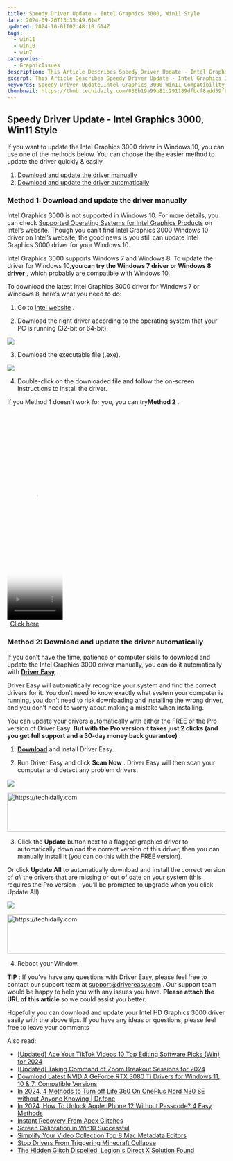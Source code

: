```yaml
---
title: Speedy Driver Update - Intel Graphics 3000, Win11 Style
date: 2024-09-26T13:35:49.614Z
updated: 2024-10-01T02:48:10.614Z
tags:
  - win11
  - win10
  - win7
categories:
  - GraphicIssues
description: This Article Describes Speedy Driver Update - Intel Graphics 3000, Win11 Style
excerpt: This Article Describes Speedy Driver Update - Intel Graphics 3000, Win11 Style
keywords: Speedy Driver Update,Intel Graphics 3000,Win11 Compatibility,Performance Enhancement,Windows Operating System Support,Graphics Card Upgrade,Streamlined Drivers
thumbnail: https://thmb.techidaily.com/836b19a99b81c291189dfbcf8add59f634c1fb8aacdfd70319b10cdaec65e638.jpg
---
```


## Speedy Driver Update - Intel Graphics 3000, Win11 Style

 If you want to update the Intel Graphics 3000 driver in Windows 10, you can use one of the methods below. You can choose the the easier method to update the driver quickly & easily.

1. [Download and update the driver manually](#method1)
2. [Download and update the driver automatically](#method2)

### **Method 1: Download and update the driver manually**

 Intel Graphics 3000 is not supported in Windows 10\. For more details, you can check [Supported Operating Systems for Intel Graphics Products](http://www.intel.com/content/www/us/en/support/graphics-drivers/000005526.html) on Intel’s website. Though you can’t find Intel Graphics 3000 Windows 10 driver on Intel’s website, the good news is you still can update Intel Graphics 3000 driver for your Windows 10.

 Intel Graphics 3000 supports Windows 7 and Windows 8\. To update the driver for Windows 10,**you can try the Windows 7 driver or Windows 8 driver** , which probably are compatible with Windows 10.

 To download the latest Intel Graphics 3000 driver for Windows 7 or Windows 8, here’s what you need to do:

 1) Go to [Intel website](https://downloadcenter.intel.com/product/81500/Intel-HD-Graphics-3000-for-2nd-Generation-Intel-Core-Processors) .

 2) Download the right driver according to the operating system that your PC is running (32-bit or 64-bit).

![](https://images.drivereasy.com/wp-content/uploads/2018/07/img_5b60243b98663.jpg)

3) Download the executable file (.exe).

![](https://images.drivereasy.com/wp-content/uploads/2018/07/img_5b60249a38e5b.jpg)

 4) Double-click on the downloaded file and follow the on-screen instructions to install the driver.

 If you Method 1 doesn’t work for you, you can try**Method 2** .

<!-- affiliate ads begin -->
<span id="1975636">
					<video width="128" height="480" style="cursor:pointer"
           poster="//a.impactradius-go.com/display-clicktoplayimage/1975636.png"
           onclick="if(!this.playClicked){this.play();this.setAttribute('controls',true);this.playClicked=true;}">
	   <source src="//a.impactradius-go.com/display-ad/22993-1975636">
	   <img src="//a.impactradius-go.com/display-clicktoplayimage/1975636.png" style="border: none; height: 100%; width: 100%; object-fit: contain">
	</video>
	<div style="width:80px;text-align:center"><a href="javascript:window.open(decodeURIComponent('https%3A%2F%2Fhomestyler.sjv.io%2Fc%2F5597632%2F1975636%2F22993'), '_blank');void(0);">Click here</a></div>
</span>
<img height="0" width="0" src="https://imp.pxf.io/i/5597632/1975636/22993" style="position:absolute;visibility:hidden;" border="0" />
<!-- affiliate ads end -->

### Method 2: Download and update the driver automatically

 If you don’t have the time, patience or computer skills to download and update the Intel Graphics 3000 driver manually, you can do it automatically with **[Driver Easy](https://tools.techidaily.com/drivereasy/download/)** .

 Driver Easy will automatically recognize your system and find the correct drivers for it. You don’t need to know exactly what system your computer is running, you don’t need to risk downloading and installing the wrong driver, and you don’t need to worry about making a mistake when installing.

 You can update your drivers automatically with either the FREE or the Pro version of Driver Easy. **But with the Pro version it takes just 2 clicks (and you get full support and a 30-day money back guarantee)** :

 1) **[Download](https://tools.techidaily.com/drivereasy/download/)**   and install Driver Easy.

 2) Run Driver Easy and click **Scan Now** . Driver Easy will then scan your computer and detect any problem drivers.

![](https://images.drivereasy.com/wp-content/uploads/2018/07/img_5b602743bbc71.jpg)

<!-- affiliate ads begin -->
<a href="https://appsumo.8odi.net/c/5597632/2105877/7443" target="_top" id="2105877">
  <img src="//a.impactradius-go.com/display-ad/7443-2105877" border="0" alt="https://techidaily.com" width="728" height="90"/>
</a>
<img height="0" width="0" src="https://appsumo.8odi.net/i/5597632/2105877/7443" style="position:absolute;visibility:hidden;" border="0" />
<!-- affiliate ads end -->

3) Click the **Update**  button next to a flagged graphics driver to automatically download the correct version of this driver, then you can manually install it (you can do this with the FREE version).

Or click **Update All**  to automatically download and install the correct version of _all_  the drivers that are missing or out of date on your system (this requires the Pro version – you’ll be prompted to upgrade when you click Update All).

![](https://images.drivereasy.com/wp-content/uploads/2018/07/img_5b60272ec6e88.jpg)

<!-- affiliate ads begin -->
<a href="https://aligracehair.sjv.io/c/5597632/2027195/19272" target="_top" id="2027195">
  <img src="//a.impactradius-go.com/display-ad/19272-2027195" border="0" alt="https://techidaily.com" width="728" height="90"/>
</a>
<img height="0" width="0" src="https://aligracehair.sjv.io/i/5597632/2027195/19272" style="position:absolute;visibility:hidden;" border="0" />
<!-- affiliate ads end -->

4) Reboot your Window.

**TIP** : If you’ve have any questions with Driver Easy, please feel free to contact our support team at [support@drivereasy.com](https://tools.techidaily.com/drivereasy/download/) . Our support team would be happy to help you with any issues you have. **Please attach the URL of this article** so we could assist you better.

 Hopefully you can download and update your Intel HD Graphics 3000 driver easily with the above tips. If you have any ideas or questions, please feel free to leave your comments

<ins class="adsbygoogle"
     style="display:block"
     data-ad-format="autorelaxed"
     data-ad-client="ca-pub-7571918770474297"
     data-ad-slot="1223367746"></ins>

<ins class="adsbygoogle"
     style="display:block"
     data-ad-client="ca-pub-7571918770474297"
     data-ad-slot="8358498916"
     data-ad-format="auto"
     data-full-width-responsive="true"></ins>

<span class="atpl-alsoreadstyle">Also read:</span>
<div><ul>
<li><a href="https://tiktok-videos.techidaily.com/updated-ace-your-tiktok-videos-10-top-editing-software-picks-win-for-2024/"><u>[Updated] Ace Your TikTok Videos 10 Top Editing Software Picks (Win) for 2024</u></a></li>
<li><a href="https://visual-screen-recording.techidaily.com/updated-taking-command-of-zoom-breakout-sessions-for-2024/"><u>[Updated] Taking Command of Zoom Breakout Sessions for 2024</u></a></li>
<li><a href="https://win-amazing.techidaily.com/download-latest-nvidia-geforce-rtx-3080-ti-drivers-for-windows-11-10-and-7-compatible-versions/"><u>Download Latest NVIDIA GeForce RTX 3080 Ti Drivers for Windows 11, 10 & 7: Compatible Versions</u></a></li>
<li><a href="https://change-location.techidaily.com/in-2024-4-methods-to-turn-off-life-360-on-oneplus-nord-n30-se-without-anyone-knowing-drfone-by-drfone-virtual-android/"><u>In 2024, 4 Methods to Turn off Life 360 On OnePlus Nord N30 SE without Anyone Knowing | Dr.fone</u></a></li>
<li><a href="https://ios-unlock.techidaily.com/in-2024-how-to-unlock-apple-iphone-12-without-passcode-4-easy-methods-by-drfone-ios/"><u>In 2024, How To Unlock Apple iPhone 12 Without Passcode? 4 Easy Methods</u></a></li>
<li><a href="https://graphic-issues.techidaily.com/instant-recovery-from-apex-glitches/"><u>Instant Recovery From Apex Glitches</u></a></li>
<li><a href="https://graphic-issues.techidaily.com/screen-calibration-in-win10-successful/"><u>Screen Calibration in Win10 Successful</u></a></li>
<li><a href="https://smart-video-creator.techidaily.com/simplify-your-video-collection-top-8-mac-metadata-editors/"><u>Simplify Your Video Collection Top 8 Mac Metadata Editors</u></a></li>
<li><a href="https://graphic-issues.techidaily.com/stop-drivers-from-triggering-minecraft-collapse/"><u>Stop Drivers From Triggering Minecraft Collapse</u></a></li>
<li><a href="https://graphic-issues.techidaily.com/the-hidden-glitch-dispelled-legions-direct-x-solution-found/"><u>The Hidden Glitch Dispelled: Legion's Direct X Solution Found</u></a></li>
</ul></div>

